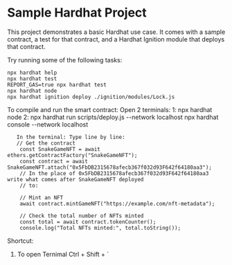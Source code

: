 # Sample Hardhat Project

This project demonstrates a basic Hardhat use case. It comes with a sample contract, a test for that contract, and a Hardhat Ignition module that deploys that contract.

Try running some of the following tasks:

```shell
npx hardhat help
npx hardhat test
REPORT_GAS=true npx hardhat test
npx hardhat node
npx hardhat ignition deploy ./ignition/modules/Lock.js
```



To compile and run the smart contract:
    Open 2 terminals:
    1: npx hardhat node
    2: npx hardhat run scripts/deploy.js --network localhost
       npx hardhat console --network localhost

       In the terminal: Type line by line:
       // Get the contract
        const SnakeGameNFT = await ethers.getContractFactory("SnakeGameNFT");
        const contract = await SnakeGameNFT.attach("0x5FbDB2315678afecb367f032d93F642f64180aa3"); 
        // In the place of 0x5FbDB2315678afecb367f032d93F642f64180aa3 write what comes after SnakeGameNFT deployed 
        // to: 

        // Mint an NFT  
        await contract.mintGameNFT("https://example.com/nft-metadata");

        // Check the total number of NFTs minted
        const total = await contract.tokenCounter();
        console.log("Total NFTs minted:", total.toString());


Shortcut:
1. To open Ternimal Ctrl + Shift + `


